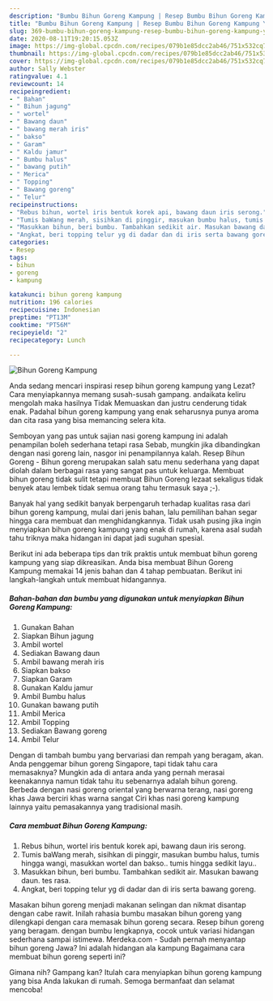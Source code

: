 ```yaml
---
description: "Bumbu Bihun Goreng Kampung | Resep Bumbu Bihun Goreng Kampung Yang Lezat"
title: "Bumbu Bihun Goreng Kampung | Resep Bumbu Bihun Goreng Kampung Yang Lezat"
slug: 369-bumbu-bihun-goreng-kampung-resep-bumbu-bihun-goreng-kampung-yang-lezat
date: 2020-08-11T19:20:15.053Z
image: https://img-global.cpcdn.com/recipes/079b1e85dcc2ab46/751x532cq70/bihun-goreng-kampung-foto-resep-utama.jpg
thumbnail: https://img-global.cpcdn.com/recipes/079b1e85dcc2ab46/751x532cq70/bihun-goreng-kampung-foto-resep-utama.jpg
cover: https://img-global.cpcdn.com/recipes/079b1e85dcc2ab46/751x532cq70/bihun-goreng-kampung-foto-resep-utama.jpg
author: Sally Webster
ratingvalue: 4.1
reviewcount: 14
recipeingredient:
- " Bahan"
- " Bihun jagung"
- " wortel"
- " Bawang daun"
- " bawang merah iris"
- " bakso"
- " Garam"
- " Kaldu jamur"
- " Bumbu halus"
- " bawang putih"
- " Merica"
- " Topping"
- " Bawang goreng"
- " Telur"
recipeinstructions:
- "Rebus bihun, wortel iris bentuk korek api, bawang daun iris serong."
- "Tumis baWang merah, sisihkan di pinggir, masukan bumbu halus, tumis hingga wangi, masukkan wortel dan bakso.. tumis hingga sedikit layu.."
- "Masukkan bihun, beri bumbu. Tambahkan sedikit air. Masukan bawang daun. tes rasa."
- "Angkat, beri topping telur yg di dadar dan di iris serta bawang goreng."
categories:
- Resep
tags:
- bihun
- goreng
- kampung

katakunci: bihun goreng kampung 
nutrition: 196 calories
recipecuisine: Indonesian
preptime: "PT13M"
cooktime: "PT56M"
recipeyield: "2"
recipecategory: Lunch

---
```



![Bihun Goreng Kampung](https://img-global.cpcdn.com/recipes/079b1e85dcc2ab46/751x532cq70/bihun-goreng-kampung-foto-resep-utama.jpg)

Anda sedang mencari inspirasi resep bihun goreng kampung yang Lezat? Cara menyiapkannya memang susah-susah gampang. andaikata keliru mengolah maka hasilnya Tidak Memuaskan dan justru cenderung tidak enak. Padahal bihun goreng kampung yang enak seharusnya punya aroma dan cita rasa yang bisa memancing selera kita.

Semboyan yang pas untuk sajian nasi goreng kampung ini adalah penampilan boleh sederhana tetapi rasa Sebab, mungkin jika dibandingkan dengan nasi goreng lain, nasgor ini penampilannya kalah. Resep Bihun Goreng - Bihun goreng merupakan salah satu menu sederhana yang dapat diolah dalam berbagai rasa yang sangat pas untuk keluarga. Membuat bihun goreng tidak sulit tetapi membuat Bihun Goreng lezaat sekaligus tidak benyek atau lembek tidak semua orang tahu termasuk saya ;-).

Banyak hal yang sedikit banyak berpengaruh terhadap kualitas rasa dari bihun goreng kampung, mulai dari jenis bahan, lalu pemilihan bahan segar hingga cara membuat dan menghidangkannya. Tidak usah pusing jika ingin menyiapkan bihun goreng kampung yang enak di rumah, karena asal sudah tahu triknya maka hidangan ini dapat jadi suguhan spesial.


Berikut ini ada beberapa tips dan trik praktis untuk membuat bihun goreng kampung yang siap dikreasikan. Anda bisa membuat Bihun Goreng Kampung memakai 14 jenis bahan dan 4 tahap pembuatan. Berikut ini langkah-langkah untuk membuat hidangannya.

<!--inarticleads1-->

##### Bahan-bahan dan bumbu yang digunakan untuk menyiapkan Bihun Goreng Kampung:

1. Gunakan  Bahan
1. Siapkan  Bihun jagung
1. Ambil  wortel
1. Sediakan  Bawang daun
1. Ambil  bawang merah iris
1. Siapkan  bakso
1. Siapkan  Garam
1. Gunakan  Kaldu jamur
1. Ambil  Bumbu halus
1. Gunakan  bawang putih
1. Ambil  Merica
1. Ambil  Topping
1. Sediakan  Bawang goreng
1. Ambil  Telur


Dengan di tambah bumbu yang bervariasi dan rempah yang beragam, akan. Anda penggemar bihun goreng Singapore, tapi tidak tahu cara memasaknya? Mungkin ada di antara anda yang pernah merasai keenakannya namun tidak tahu itu sebenarnya adalah bihun goreng. Berbeda dengan nasi goreng oriental yang berwarna terang, nasi goreng khas Jawa berciri khas warna sangat Ciri khas nasi goreng kampung lainnya yaitu pemasakannya yang tradisional masih. 

<!--inarticleads2-->

##### Cara membuat Bihun Goreng Kampung:

1. Rebus bihun, wortel iris bentuk korek api, bawang daun iris serong.
1. Tumis baWang merah, sisihkan di pinggir, masukan bumbu halus, tumis hingga wangi, masukkan wortel dan bakso.. tumis hingga sedikit layu..
1. Masukkan bihun, beri bumbu. Tambahkan sedikit air. Masukan bawang daun. tes rasa.
1. Angkat, beri topping telur yg di dadar dan di iris serta bawang goreng.


Masakan bihun goreng menjadi makanan selingan dan nikmat disantap dengan cabe rawit. Inilah rahasia bumbu masakan bihun goreng yang dilengkapi dengan cara memasak bihun goreng secara. Resep bihun goreng yang beragam. dengan bumbu lengkapnya, cocok untuk variasi hidangan sederhana sampai istimewa. Merdeka.com - Sudah pernah menyantap bihun goreng Jawa? Ini adalah hidangan ala kampung Bagaimana cara membuat bihun goreng seperti ini? 

Gimana nih? Gampang kan? Itulah cara menyiapkan bihun goreng kampung yang bisa Anda lakukan di rumah. Semoga bermanfaat dan selamat mencoba!
